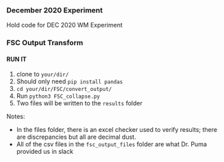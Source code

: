 ### December 2020 Experiment
Hold code for DEC 2020 WM Experiment

### FSC Output Transform

#### RUN IT
1. clone to `your/dir/`
2. Should only need `pip install pandas`
3. `cd your/dir/FSC/convert_output/`
4. Run `python3 FSC_collapse.py`
5. Two files will be written to the `results` folder

Notes:
  - In the files folder, there is an excel checker used to verify results; there are discrepancies but all are decimal dust.
  - All of the csv files in the `fsc_output_files` folder are what Dr. Puma provided us in slack
